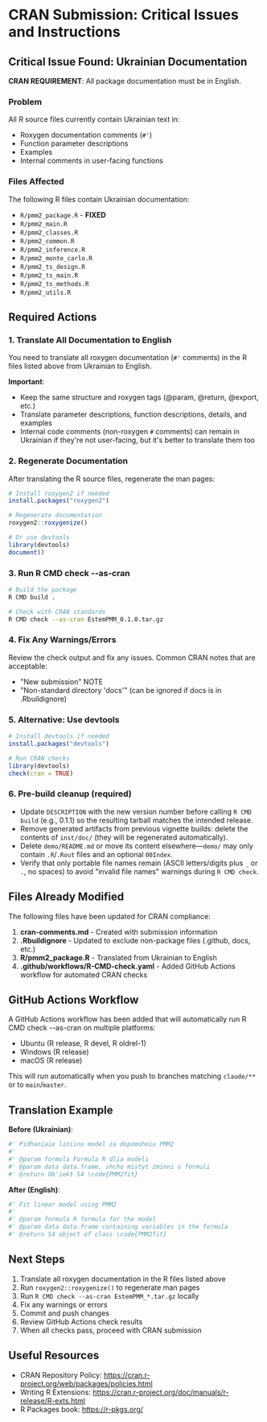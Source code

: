 # CRAN Submission: Critical Issues and Instructions

## Critical Issue Found: Ukrainian Documentation

**CRAN REQUIREMENT**: All package documentation must be in English.

### Problem
All R source files currently contain Ukrainian text in:
- Roxygen documentation comments (`#'`)
- Function parameter descriptions
- Examples
- Internal comments in user-facing functions

### Files Affected
The following R files contain Ukrainian documentation:
- `R/pmm2_package.R` - **FIXED**
- `R/pmm2_main.R`
- `R/pmm2_classes.R`
- `R/pmm2_common.R`
- `R/pmm2_inference.R`
- `R/pmm2_monte_carlo.R`
- `R/pmm2_ts_design.R`
- `R/pmm2_ts_main.R`
- `R/pmm2_ts_methods.R`
- `R/pmm2_utils.R`

## Required Actions

### 1. Translate All Documentation to English

You need to translate all roxygen documentation (`#'` comments) in the R files listed above from Ukrainian to English.

**Important**:
- Keep the same structure and roxygen tags (@param, @return, @export, etc.)
- Translate parameter descriptions, function descriptions, details, and examples
- Internal code comments (non-roxygen `#` comments) can remain in Ukrainian if they're not user-facing, but it's better to translate them too

### 2. Regenerate Documentation

After translating the R source files, regenerate the man pages:

```r
# Install roxygen2 if needed
install.packages("roxygen2")

# Regenerate documentation
roxygen2::roxygenize()

# Or use devtools
library(devtools)
document()
```

### 3. Run R CMD check --as-cran

```bash
# Build the package
R CMD build .

# Check with CRAN standards
R CMD check --as-cran EstemPMM_0.1.0.tar.gz
```

### 4. Fix Any Warnings/Errors

Review the check output and fix any issues. Common CRAN notes that are acceptable:
- "New submission" NOTE
- "Non-standard directory 'docs'" (can be ignored if docs is in .Rbuildignore)

### 5. Alternative: Use devtools

```r
# Install devtools if needed
install.packages("devtools")

# Run CRAN checks
library(devtools)
check(cran = TRUE)
```

### 6. Pre-build cleanup (required)

- Update `DESCRIPTION` with the new version number before calling `R CMD build` (e.g., 0.1.1) so the resulting tarball matches the intended release.
- Remove generated artifacts from previous vignette builds: delete the contents of `inst/doc/` (they will be regenerated automatically).
- Delete `demo/README.md` or move its content elsewhere—`demo/` may only contain `.R`/`.Rout` files and an optional `00Index`.
- Verify that only portable file names remain (ASCII letters/digits plus `_` or `.`, no spaces) to avoid "invalid file names" warnings during `R CMD check`.

## Files Already Modified

The following files have been updated for CRAN compliance:
1. **cran-comments.md** - Created with submission information
2. **.Rbuildignore** - Updated to exclude non-package files (.github, docs, etc.)
3. **R/pmm2_package.R** - Translated from Ukrainian to English
4. **.github/workflows/R-CMD-check.yaml** - Added GitHub Actions workflow for automated CRAN checks

## GitHub Actions Workflow

A GitHub Actions workflow has been added that will automatically run R CMD check --as-cran on multiple platforms:
- Ubuntu (R release, R devel, R oldrel-1)
- Windows (R release)
- macOS (R release)

This will run automatically when you push to branches matching `claude/**` or to `main`/`master`.

## Translation Example

**Before (Ukrainian)**:
```r
#' Pidhaniaie liniinu model za dopomohoiu PMM2
#'
#' @param formula Formula R dlia modeli
#' @param data data.frame, shcho mistyt zminni u formuli
#' @return Ob'iekt S4 \code{PMM2fit}
```

**After (English)**:
```r
#' Fit linear model using PMM2
#'
#' @param formula R formula for the model
#' @param data data.frame containing variables in the formula
#' @return S4 object of class \code{PMM2fit}
```

## Next Steps

1. Translate all roxygen documentation in the R files listed above
2. Run `roxygen2::roxygenize()` to regenerate man pages
3. Run `R CMD check --as-cran EstemPMM_*.tar.gz` locally
4. Fix any warnings or errors
5. Commit and push changes
6. Review GitHub Actions check results
7. When all checks pass, proceed with CRAN submission

## Useful Resources

- CRAN Repository Policy: https://cran.r-project.org/web/packages/policies.html
- Writing R Extensions: https://cran.r-project.org/doc/manuals/r-release/R-exts.html
- R Packages book: https://r-pkgs.org/

